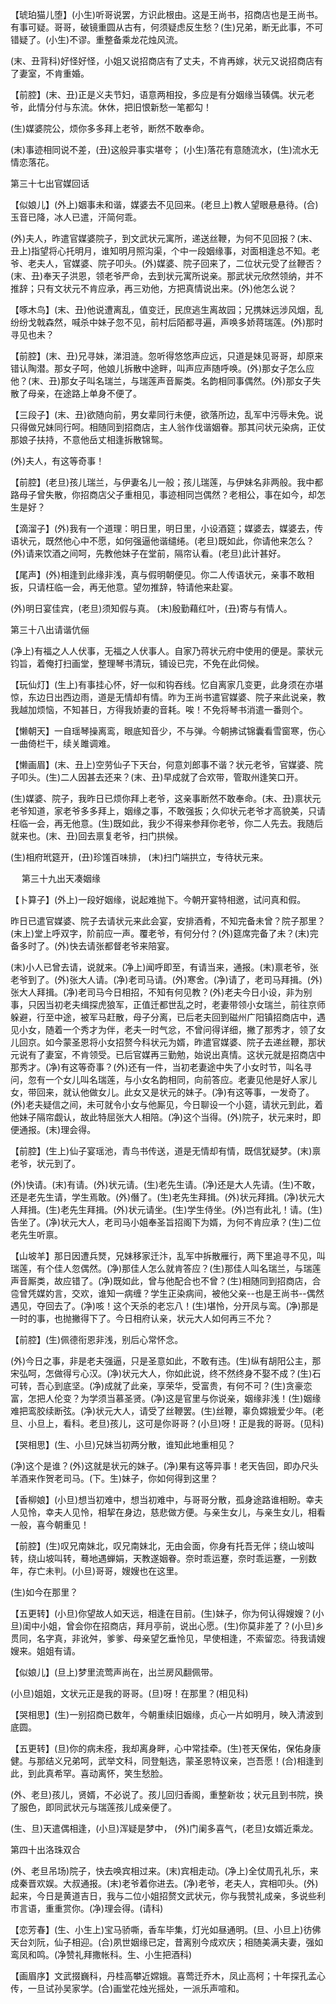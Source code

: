 <!-- { "loadSidebar": true } -->
【琥珀猫儿堕】(小生)听哥说罢，方识此根由。这是王尚书，招商店也是王尚书。有事可疑。哥哥，破镜重圆从古有，何须疑虑反生愁？(生)兄弟，断无此事，不可错疑了。(小生)不谬。重整备乘龙花烛风流。

(末、丑背科)好怪好怪，小姐又说招商店有了丈夫，不肯再嫁，状元又说招商店有了妻室，不肯重婚。

【前腔】(末、丑)正是义夫节妇，语意两相投，多应是有分姻缘当辏偶。状元老爷，此情分付与东流。休休，把旧恨新愁一笔都勾！

(生)媒婆院公，烦你多多拜上老爷，断然不敢奉命。

(末)事迹相同说不差，(丑)这般异事实堪夸；
(小生)落花有意随流水，(生)流水无情恋落花。

第三十七出官媒回话

【似娘儿】(外上)姻事未和谐，媒婆去不见回来。(老旦上)教人望眼悬悬待。(合)玉音已降，冰人已遣，汗简何乖。

(外)夫人，昨遣官媒婆院子，到文武状元寓所，递送丝鞭，为何不见回报？(末、丑上)指望将心托明月，谁知明月照沟渠，个中一段姻缘事，对面相逢总不知。老爷、老夫人，官媒婆、院子叩头。(外)媒婆、院子回来了，二位状元受了丝鞭否？(末、丑)奉天子洪恩，领老爷严命，去到状元寓所说亲。那武状元欣然领纳，并不推辞；只有文状元不肯应承，再三劝他，方把真情说出来。(外)他怎么说？

【啄木鸟】(末、丑)他说遭离乱，值变迁，民庶逃生离故园；兄携妹远涉风烟，乱纷纷戈戟森然，喊杀中妹子忽不见，前村后陌都寻遍，声唤多娇蒋瑞莲。(外)那时寻见也未？

【前腔】(末、丑)兄寻妹，涕泪涟。忽听得悠悠声应远，只道是妹见哥哥，却原来错认陶潜。那女子呵，他娘儿拆散中途畔，叫声应声随呼唤。(外)那女子怎么应他？(末、丑)那女子叫名瑞兰，与瑞莲声音厮类。名韵相同事偶然。(外)那女子失散了母亲，在途路上单身不便了。

【三段子】(末、丑)欲随向前，男女辈同行未便，欲落所边，乱军中污辱未免。说只得做兄妹同行呵。相随同到招商店，主人翁作伐谐姻眷。那其问状元染病，正仗那娘子扶持，不意他岳丈相逢拆散锦鸳。

(外)夫人，有这等奇事！

【前腔】(老旦)孩儿瑞兰，与伊妻名儿一般；孩儿瑞莲，与伊妹名非两般。我中都路母子曾失散，你招商店父子重相见，事迹相同岂偶然？老相公，事在如今，却怎生是好？

【滴溜子】(外)我有一个道理：明日里，明日里，小设酒筵；媒婆去，媒婆去，传语状元，既然他心中不愿，如何强逼他谐缱绻。(老旦)既如此，你请他来怎么？(外)请来饮酒之间呵，先教他妹子在堂前，隔帘认看。(老旦)此计甚好。

【尾声】(外)相逢到此缘非浅，真与假明朝便见。你二人传语状元，亲事不敢相扳，只请枉临一会，再无他意。望勿推辞，特请他来赴宴。

(外)明日宴佳宾，(老旦)须知假与真。
(末)殷勤藉红叶，(丑)寄与有情人。


第三十八出请谐伉俪

(净上)有福之人人伏事，无福之人伏事人。自家乃蒋状元府中使用的便是。蒙状元钧旨，着俺打扫画堂，整理琴书清玩，铺设已完，不免在此伺候。

【玩仙灯】(生上)有事挂心怀，好一似和钩吞线。忆自离家几变更，此身须在亦堪惊，东边日出西边雨，道是无情却有情。昨为王尚书遣官媒婆、院子来此说亲，教我越加烦恼，不知甚日，方得我娇妻的音耗。唉！不免将琴书消遣一番则个。

【懒朝天】一自瑶琴操离鸾，眼底知音少，不与弹。今朝拂试锦囊看雪窗寒，伤心一曲倚栏干，续关雎调难。

【懒画眉】(末、丑上)空劳仙子下天台，何意刘郎事不谐？状元老爷，官媒婆、院子叩头。(生)二人因甚去还来？(末、丑)早成就了合欢带，管取州逢笑口开。

(生)媒婆、院子，我昨日已烦你拜上老爷，这亲事断然不敢奉命。(末、丑)禀状元老爷知道，家老爷多多拜上，姻缘之事，不敢强扳；久仰状元老爷才高貌美，只请枉临一会，再无他意。(生)既如此，我少不得来参拜你老爷，你二人先去。我随后就来也。(末、丑)回去禀复老爷，扫门拱候。

(生)相府玳筵开，(丑)珍馐百味排，
(末)扫门端拱立，专待状元来。

　
第三十九出天凑姻缘

【卜算子】(外上)一段好姻缘，说起难抛下。今朝开宴特相邀，试问真和假。

昨日已遣官媒婆、院子去请状元来此会宴，安排酒肴，不知完备未曾？院子那里？(末上)堂上呼双字，阶前应一声。覆老爷，有何分付？(外)筵席完备了未？(末)完备多时了。(外)快去请张都督老爷来陪宴。

(末)小人已曾去请，说就来。(净上)闻呼即至，有请当来，通报。(末)禀老爷，张老爷到了。(外)张大人请。(净)老司马请。(外)寒舍。(净)请了，老司马拜揖。(外)张大人拜揖。(净)老司马今日相招，不知有何见教？(外)老夫今日小设，非为别事，只因当初老夫缉探虎狼军，正值迁都世乱之时，老妻带领小女瑞兰，前往京师躲避，行至中途，被军马赶散，母子分离，已后老夫回到磁州广阳镇招商店中，遇见小女，随着一个秀才为伴，老夫一时气忿，不曾问得详细，撇了那秀才，领了女儿回京。如今蒙圣恩将小女招赘今科状元为婿，昨遣官媒婆、院子去递丝鞭，那状元说有了妻室，不肯领受。已后官媒再三勤勉，始说出真情。这状元就是招商店中那秀才。(净)有这等奇事？(外)还有一件，当初老妻途中失了小女时节，叫名寻问，忽有一个女儿叫名瑞莲，与小女名韵相同，向前答应。老妻见他是好人家儿女，带回来，就认他做女儿。此女又是状元的妹子。(净)有这等事，一发奇了。(外)老夫疑信之间，未可就令小女与他厮见，今日聊设一个小筵，请状元到此，着他妹子隔帘觑认，故此特屈张大人相陪。(净)这个当得。(外)院子，状元来时，即便通报。(末)理会得。

【前腔】(生上)仙子宴瑶池，青鸟书传送，道是无情却有情，既信犹疑梦。(末)禀老爷，状元到了。

(外)快请。(末)有请。(外)状元请。(生)老先生请。(净)还是大人先请。(生)不敢，还是老先生请，学生焉敢。(外)僭了。(生)老先生拜揖。(外)状元拜揖。(净)状元大人拜揖。(生)老先生拜揖。(外)状元请坐。(生)学生侍坐。(外)岂有此礼！请。(生)告坐了。(净)状元大人，老司马小姐奉圣旨招阁下为婿，为何不肯应承？(生)二位老先生听禀。

【山坡羊】那日因遭兵燹，兄妹移家迁汴，乱军中拆散雁行，两下里追寻不见，叫瑞莲，有个佳人忽偶然。(净)那佳人怎么就肯答应？(生)那佳人叫名瑞兰，与瑞莲声音厮类，故应错了。(净)既如此，曾与他配合也不曾？(生)相随同到招商店，合卺曾凭媒妁言，交欢，谁知一病缠？学生正染病间，被他父亲--也是王尚书--偶然遇见，夺回去了。(净)咳！这个天杀的老忘八！(生)堪怜，分开凤与鸾。(净)那是一时的事，也抛撇得下了。今日相府认亲，状元大人如何再三不允？

【前腔】(生)佩德衔恩非浅，别后心常怀念。

(外)今日之事，非是老夫强逼，只是圣意如此，不敢有违。(生)纵有胡阳公主，那宋弘呵，怎做得亏心汉。(净)状元大人，你如此说，终不然终身不娶不成？(生)石可转，吾心到底坚。(净)成就了此亲，享荣华，受富贵，有何不可？(生)贪豪恋富，怎把人伦变？为学须当慕圣贤。(净)这是官里与你说亲，姻缘非浅！(生)姻缘难把鸾胶续断弦。(净)状元大人，请受了丝鞭罢。(生)丝鞭，辜负嫦娥爱少年。(老旦、小旦上，看科。老旦)孩儿，这可是你哥哥？(小旦)呀！正是我的哥哥。(见科)

【哭相思】(生、小旦)兄妹当初两分散，谁知此地重相见？

(净)这个是谁？(外)这就是状元的妹子。(净)果有这等异事！老天告回，即办尺头羊酒来作贺老司马。(下。生)妹子，你如何得到这里？

【香柳娘】(小旦)想当初难中，想当初难中，与哥哥分散，孤身途路谁相盼。幸夫人见怜，幸夫人见怜，相挈在身边，慈悲做方便。与亲生女儿，与亲生女儿，相看一般，喜今朝重见！

【前腔】(生)叹兄南妹北，叹兄南妹北，无由会面，你身有托吾无伴；绕山坡叫转，绕山坡叫转，蓦地遇蝉娟，天教遂姻眷。奈时乖运蹇，奈时乖运蹇，一别数年，存亡未判。(小旦)哥哥，嫂嫂也在这里。

(生)如今在那里？

【五更转】(小旦)你望故人如天远，相逢在目前。(生)妹子，你为何认得嫂嫂？(小旦)闺中小姐，曾会你在招商店，拜月亭前，说出心愿。(生)你莫非差了？(小旦)乡贯同，名字真，非讹舛，爹爹、母亲望乞垂怜见，早使相逢，不索留恋。待我请嫂嫂来。姐姐有请。

【似娘儿】(旦上)梦里流莺声尚在，出兰房风翻佩带。

(小旦)姐姐，文状元正是我的哥哥。(旦)呀！在那里？(相见科)

【哭相思】(生)一别招商已数年，今朝重续旧姻缘，贞心一片如明月，映入清波到底圆。

【五更转】(旦)你的病未痊，我却离身畔，心中常挂牵。(生)苍天保佑，保佑身康健。与那结义兄弟呵，武举文科，同登魁选，蒙圣恩特议亲，岂吾愿！(合)相逢到此，到此真希罕。喜动离怀，笑生愁脸。

(外、老旦)孩儿，贤婿，不必说了。孩儿回归香阁，重整新妆；状元且到书院，换了服色，即同武状元与瑞莲孩儿成亲便了。

(生、旦)天遣偶相逢，(小旦)浑疑是梦中，
(外)门阑多喜气，(老旦)女婿近乘龙。


第四十出洛珠双合

(外、老旦吊场)院子，快去唤宾相过来。(末)宾相走动。(净上)全仗周孔礼乐，来成秦晋欢娱。大叔通报。(末)老爷着你进去。(净)老爷，老夫人，宾相叩头。(外)起来，今日是黄道吉日，我与二位小姐招赘文武状元，你与我赞礼成亲，多说些利市言语，重重赏你。(净)理会得。(请科)

【恋芳春】(生、小生上)宝马骄嘶，香车毕集，灯光如昼通明。(旦、小旦上)彷佛天台刘阮，仙子相迎。(合)夙世姻缘已定，昔离别今成欢庆；相随美满夫妻，强如鸾凤和鸣。(净赞礼拜撒帐科。生、小生把酒科)

【画眉序】文武掇巍科，丹桂高攀近嫦娥。喜莺迁乔木，凤止高柯；十年探孔孟心传，一旦试孙吴家学。(合)画堂花烛光摇处，一派乐声喧和。

